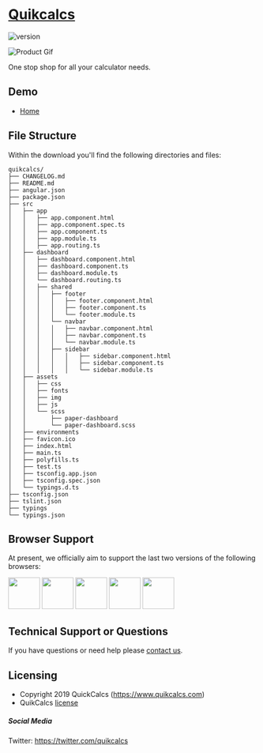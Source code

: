 # [Quikcalcs](https://quikcalcs.com)


![version](https://img.shields.io/badge/version-1.0.0-blue.svg)

![Product Gif](https://media.giphy.com/media/5WJf1Jp5C0Ve1I2nne/giphy.gif)

One stop shop for all your calculator needs.

## Demo

- [Home](https://quikcalcs.com)

## File Structure

Within the download you'll find the following directories and files:

```
quikcalcs/
├── CHANGELOG.md
├── README.md
├── angular.json
├── package.json
├── src
│   ├── app
│   │   ├── app.component.html
│   │   ├── app.component.spec.ts
│   │   ├── app.component.ts
│   │   ├── app.module.ts
│   │   ├── app.routing.ts
│   ├── dashboard
│   │   ├── dashboard.component.html
│   │   ├── dashboard.component.ts
│   │   ├── dashboard.module.ts
│   │   └── dashboard.routing.ts
│   │   ├── shared
│   │   │   ├── footer
│   │   │   │   ├── footer.component.html
│   │   │   │   ├── footer.component.ts
│   │   │   │   └── footer.module.ts
│   │   │   └── navbar
│   │   │   │   ├── navbar.component.html
│   │   │   │   ├── navbar.component.ts
│   │   │   │   └── navbar.module.ts
│   │   │   ├── sidebar
│   │   │   │   │   ├── sidebar.component.html
│   │   │   │   │   ├── sidebar.component.ts
│   │   │   │   │   └── sidebar.module.ts
│   ├── assets
│   │   ├── css
│   │   ├── fonts
│   │   ├── img
│   │   ├── js
│   │   └── scss
│   │       ├── paper-dashboard
│   │       └── paper-dashboard.scss
│   ├── environments
│   ├── favicon.ico
│   ├── index.html
│   ├── main.ts
│   ├── polyfills.ts
│   ├── test.ts
│   ├── tsconfig.app.json
│   ├── tsconfig.spec.json
│   └── typings.d.ts
├── tsconfig.json
├── tslint.json
├── typings
└── typings.json

```

## Browser Support

At present, we officially aim to support the last two versions of the following browsers:

<img src="https://github.com/vipatel03/QuikCalcs/blob/master/src/assets/img/chrome.png" width="64" height="64"> <img src="https://github.com/vipatel03/QuikCalcs/blob/master/src/assets/img/firefox.png" width="64" height="64"> <img src="https://github.com/vipatel03/QuikCalcs/blob/master/src/assets/img/edge.png" width="64" height="64"> <img src="https://github.com/vipatel03/QuikCalcs/blob/master/src/assets/img/safari.png" width="64" height="64"> <img src="https://github.com/vipatel03/QuikCalcs/blob/master/src/assets/img/opera.png" width="64" height="64">


## Technical Support or Questions

If you have questions or need help please [contact us](https://www.quikcalcs.com/contact-us).

## Licensing

- Copyright 2019 QuickCalcs (https://www.quikcalcs.com)
- QuikCalcs [license](https://www.quikcalcs.com/license)

##### Social Media

Twitter: <https://twitter.com/quikcalcs>

